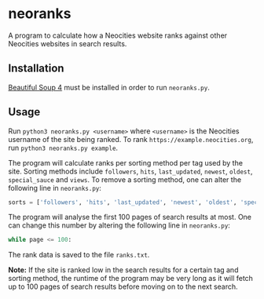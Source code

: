 # neoranks
A program to calculate how a Neocities website ranks against other Neocities websites in search results.

## Installation
[Beautiful Soup 4](https://beautiful-soup-4.readthedocs.io/en/latest/#installing-beautiful-soup) must be installed in order to run `neoranks.py`.

## Usage
Run `python3 neoranks.py <username>` where `<username>` is the Neocities username of the site being ranked. To rank `https://example.neocities.org`, run `python3 neoranks.py example`.

The program will calculate ranks per sorting method per tag used by the site. Sorting methods include `followers`, `hits`, `last_updated`, `newest`, `oldest`, `special_sauce` and `views`. To remove a sorting method, one can alter the following line in `neoranks.py`:

```py
sorts = ['followers', 'hits', 'last_updated', 'newest', 'oldest', 'special_sauce', 'views']
```

The program will analyse the first 100 pages of search results at most. One can change this number by altering the following line in `neoranks.py`:

```py
while page <= 100:
```

The rank data is saved to the file `ranks.txt`.

**Note:** If the site is ranked low in the search results for a certain tag and sorting method, the runtime of the program may be very long as it will fetch up to 100 pages of search results before moving on to the next search.
